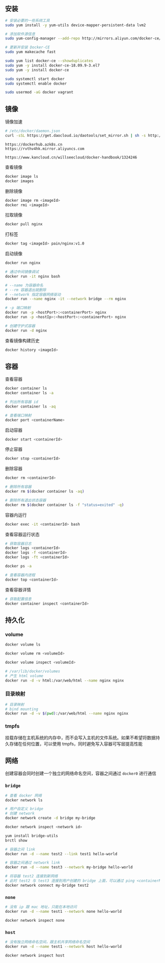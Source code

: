 ## 安装
```sh
# 安装必要的一些系统工具
sudo yum install -y yum-utils device-mapper-persistent-data lvm2

# 添加软件源信息
sudo yum-config-manager --add-repo http://mirrors.aliyun.com/docker-ce/linux/centos/docker-ce.repo

# 更新并安装 Docker-CE
sudo yum makecache fast

sudo yum list docker-ce --showduplicates
sudo yum -y install docker-ce-18.09.9-3.el7
sudo yum -y install docker-ce

sudo systemctl start docker
sudo systemctl enable docker

sudo usermod -aG docker vagrant
```

## 镜像
镜像加速
```sh
# /etc/docker/daemon.json
curl -sSL https://get.daocloud.io/daotools/set_mirror.sh | sh -s http://f1361db2.m.daocloud.io
```
```
https://dockerhub.azk8s.cn
https://rvthv4hk.mirror.aliyuncs.com
```
```
https://www.kancloud.cn/willseecloud/docker-handbook/1324246
```

查看镜像
```sh
docker image ls
docker images
```

删除镜像
```sh
docker image rm <imageId>
docker rmi <imageId>
```

拉取镜像
```sh
docker pull nginx
```

打标签
```sh
docker tag <imageId> pain/nginx:v1.0
```

启动镜像
```sh
docker run nginx

# 通过中间镜像调试
docker run -it nginx bash

# --name 为容器命名
# --rm 容器退出就删除
# --network 指定容器网络驱动
docker run --name nginx -it --network bridge --rm nginx

# -p 端口映射
docker run -p <hostPort>:<containerPort> nginx
docker run -p <hostIp>:<hostPort>:<containerPort> nginx

# 创建守护式容器
docker run -d nginx
```

查看镜像构建历史
```sh
docker history <imageId>
```

## 容器

查看容器
```sh
docker container ls
docker container ls -a

# 列出所有容器 id
docker container ls -aq

# 查看端口映射
docker port <containerName>
```

启动容器
```sh
docker start <containerId>
```

停止容器
```sh
docker stop <containerId>
```

删除容器
```sh
docker rm <containerId>

# 删除所有容器
docker rm $(docker container ls -aq)

# 删除所有退出状态容器
docker rm $(docker container ls -f "status=exited" -q)
```

容器内运行
```sh
docker exec -it <containerId> bash
```

查看容器运行状态
```sh
# 获取容器日志
docker logs <containerId>
docker logs -f <containerId>
docker logs -ft <containerId>

docker ps -a

# 查看容器内进程
docker top <containerId>
```

查看容器详情
```sh
# 获取配置信息
docker container inspect <containerId>
```

## 持久化
### volume
```sh
docker volume ls
```
```sh
docker volume rm <volumeId>
```
```sh
docker volume inspect <volumeId>
```
```sh
# /var/lib/docker/volumes
# 产生 html volume
docker run -d -v html:/var/web/html --name nginx nginx
```

### 目录映射
```sh
# 目录映射
# bind mounting
docker run -d -v $(pwd):/var/web/html --name nginx nginx
```

### tmpfs
挂载存储在主机系统的内存中，而不会写入主机的文件系统。如果不希望将数据持久存储在任何位置，可以使用 tmpfs，同时避免写入容器可写层提高性能

## 网络
创建容器会同时创建一个独立的网络命名空间，容器之间通过 `docker0` 进行通信

### `bridge`
```sh
# 查看 docker 网络
docker network ls

# 用户自定义 bridge
# 创建 network
docker network create -d bridge my-bridge

docker network inspect <network id>
```

```sh
yum install bridge-utils
brctl show
```

```sh
# 容器之间 link
docker run -d --name test2 --link test1 hello-world

# 容器之间通过 network link
docker run -d --name test3 --network my-bridge hello-world

# 将容器 test2 连接到新网络
# 此时 test2 与 test3 连接到用户创建的 bridge 上面，可以通过 ping <containerName> 验证
docker network connect my-bridge test2
```

### `none`
```sh
# 没有 ip 跟 mac 地址，只能在本地访问
docker run -d --name test1 --network none hello-world
```
```sh
docker network inspect none
```

### `host`
```sh
# 没有独立网络命名空间，跟主机共享网络命名空间
docker run -d --name test1 --network host hello-world
```
```sh
docker network inspect host
```